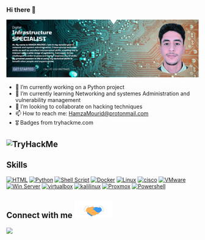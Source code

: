 ### Hi there 👋

![Github Banner](https://github.com/HamzMourid00/HamzMourid00/blob/main/Banner.png)


- 🔭 I’m currently working on a Python project
- 🌱 I’m currently learning Networking and systemes Administration and vulnerability management
- 👯 I’m looking to collaborate on hacking techniques
- 📫 How to reach me: HamzaMourid@protonmail.com
- 🎖 Badges from tryhackme.com
<h2> <img src="https://tryhackme-badges.s3.amazonaws.com/Microtheg.png" alt="TryHackMe"></h1>
<h2> Skills </h2>
<p>
    <a href="#"><img alt="HTML" src="https://img.shields.io/badge/HTML%20-%23E34F26.svg?logo=html5&logoColor=white"></a>
    <a href="#"><img alt="Python" src="https://img.shields.io/badge/python-3670A0?style=for-the-badge&logo=python&logoColor=ffdd54"></a>
    <a href="#"><img alt="Shell Script" src="https://img.shields.io/badge/shell_script-%23121011.svg?style=for-the-badge&logo=gnu-bash&logoColor=white"></a>
    <a href="#"><img alt="Docker" src="https://img.shields.io/badge/docker-%230db7ed.svg?style=for-the-badge&logo=docker&logoColor=white"></a>
    <a href="#"><img alt="Linux" src="https://img.shields.io/badge/Linux-FCC624?style=for-the-badge&logo=linux&logoColor=black"></a>
    <a href="#"><img alt="cisco" src="https://img.shields.io/badge/cisco%20-%232370ED.svg?logo=cisco&logoColor=white"></a>
    <a href="#"><img alt="VMware" src="https://img.shields.io/badge/-vmware-lightgrey?style=for-the-badge&logo=vmware&logoColor=black"></a>
    <a href="#"><img alt="Win Server" src="https://img.shields.io/badge/-Server-blue?style=for-the-badge&logo=windows&logoColor=black"></a>
    <a href="#"><img alt="virtualbox" src="https://img.shields.io/badge/-VBox-black?style=for-the-badge&logo=virtualbox&logoColor=blue"></a>
    <a href="#"><img alt="kalilinux" src="https://img.shields.io/badge/kali-linux-green?style=for-the-badge&logo=kalilinux&logoColor=blue"></a>
    <a href="#"><img alt="Proxmox" src="https://img.shields.io/badge/-Proxmox-black?style=for-the-badge&logo=proxmox&logoColor=orange"></a>
    <a href="#"><img alt="Powershell" src="https://img.shields.io/badge/powershell-lightgrey?style=for-the-badge&logo=powershell&logoColor=blue"></a>
</p>
<h2> Connect with me <img src='https://github.com/HamzMourid00/HamzMourid00/blob/main/handshake.gif' width="100px"> </h2>
<a href = 'https://www.github.com/HamzMourid00'> <img width = '32px' align= 'center' src="https://raw.githubusercontent.com/rahulbanerjee26/githubAboutMeGenerator/main/icons/github.svg"/></a>
